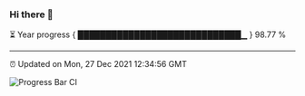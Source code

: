 ### Hi there 👋

⏳ Year progress { █████████████████████████████▁ } 98.77 %

---

⏰ Updated on Mon, 27 Dec 2021 12:34:56 GMT

![Progress Bar CI](https://github.com/ZhaoGui/ZhaoGui/workflows/Progress%20Bar%20CI/badge.svg)
